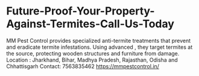 # Future-Proof-Your-Property-Against-Termites-Call-Us-Today
MM Pest Control provides specialized anti-termite treatments that prevent and eradicate termite infestations. Using advanced , they target termites at the source, protecting wooden structures and furniture from damage.  Location : Jharkhand, Bihar, Madhya Pradesh, Rajasthan, Odisha and Chhattisgarh Contact: 7563835462 https://mmpestcontrol.in/
